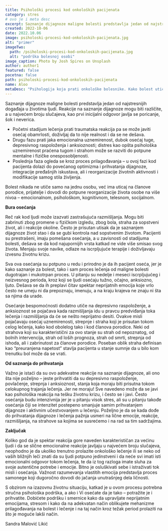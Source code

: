 ```yaml
---
title: Psihološki procesi kod onkoloških pacijenata
category: stres
# ovo je i meta desc
excerpt: Saznanje dijagnoze maligne bolesti predstavlja jedan od najstresnijih događaja u životima ljudi. Reakcije na saznanje dijagnoze mogu biti različite...
created: 2022-10-06
date: 2022.10.06
image: psiholoski-procesi-kod-onkoloskih-pacijenata.jpg
alt: "primer"
imageTwo:
  path: /psiholoski-procesi-kod-onkoloskih-pacijenata.jpg
  alt: "podrška bolesnoj osobi"
image_caption: Photo by Josh Spires on Unsplash
author: author1
featured: false
pocetna: false
path: psiholoski-procesi-kod-onkoloskih-pacijenata
name: Aloo
metaDesc: "Psihologija koja prati onkološke bolesnike. Kako bolest utiče na samog pacijenta i kako bolest utiče na porodicu. Faze u prihvatanju dijagnoze"
---
```


Saznanje dijagnoze maligne bolesti predstavlja jedan od najstresnijih događaja u životima ljudi. Reakcije na saznanje dijagnoze mogu biti različite, a u najvećem broju slučajeva,  kao prvi inicijalni odgovor javlja se poricanje, šok i neverica. 

- Početni stadijum lečenja prati traumatska reakcija pa se može javiti osećaj obamrlosti, doživljaj da to nije realnost i da se ne dešava.
- Drugu fazu prati jaka emocionalna uznemirenost, dubok osećaj tuge, depresivnog raspoloženja i anksioznosti; distres kao opšta psihološka uznemirenost praćena tugom i strahom može se razviti do potpune mentalne i fizičke onesposobljenosti.
- Poslednja faza ogleda se kroz proces prilagođavanja – u ovoj fazi kod pacijenta dolazi do povećanog optimizma i prihvatanja dijagnoze, integracije pređašnjih iskustava, ali i reorganizacije životnih aktivnosti i modifikacije samog stila življenja.


Bolest nikada ne utiče samo na jednu osobu, već ima uticaj na članove porodice, prijatelje i dovodi do potpune reorganizacije života osobe na više nivoa –  emocionalnom, psihološkom, kognitivnom, telesnom, socijalnom.  

**Bura osećanja**

Reč rak kod ljudi može izazvati zastrašujuća razmišljanja. Mogu biti zabrinuti zbog promene u fizičkom izgledu, zbog bola, straha za sopstveni život, ali i reakcije okoline. Često je prisutan utisak da je saznanjem dijagnoze život stao i da se gubi kontrola nad sopstvenim životom. Pacijenti su prestrašeni, imaju pomešana osećanja, a u zavisnosti od stadijuma bolesti, dešava se da kod najupornijih vrsta katkad ne vide više smisao svog života. Menjaju svoje navike, odlaze na iscrpljujuće terapije i doživljavaju izvesnu životnu krizu.

Sva ova osećanja su potpuno u redu i prirodno je da ih pacijent oseća, jer je kako saznanje za bolest, tako i sam proces lečenja od maligne bolesti dugotrajan i mukotrpan proces. U pitanju su nedelje i meseci iscrpljujućeg i neizvesnog perioda, kroz koji se ljudi osećaju tužno, očajno, anksiozno, ljuto. Dešava se da ih preplavi čitav spektar neprijatnih emocija koje vrlo često ne umeju ni da prepoznaju, imenuju, a na kraju krajeva ne znaju ni šta sa njima da urade.

Osećanje bespomoćnosti dodatno utiče na depresivno raspoloženje, a anksioznost se pojačava kada razmišljanja idu u pravcu predviđanja toka lečenja i razmišljanja da će se nešto neprijatno desiti. Ovakve misli pojačavaju osećaj uznemirenosti, strepnje i straha koji je prisutan tokom celog lečenja, kako kod obolelog tako i kod članova porodice. Neki od strahova koji su karakteristični za ovo stanje su strah od nepoznatog, od bolnih intervencija, strah od loših prognoza, strah od smrti, strepnja od ishoda, ali i zabrinutost za članove porodice. Poseban oblik straha definisan kao “preuranjena napetost” stavlja pacijenta u stanje sumnje da u bilo kom trenutku bol može da se vrati. 

**Od saznanja do prihvatanja**

Važno je istaći da su ovo adekvatne reakcije na saznanje dijagnoze, ali ono šta nije poželjno –  jeste prihvatiti da su depresivno raspoloženje, povlačenje, strepnja i anksioznost, stanja koja moraju biti prisutna tokom celokupnog trajanja lečenja. Jer ne moraju! Sve navedeno može da se javi kao psihološka reakcija na tešku životnu krizu, i često se i javi. Često osećanja budu intenzivnija jer je u pitanju visok stres, ali su u pitanju takođe osećanja čiji se intenzitet postepeno smanjuje samim prihvatanjem dijagnoze i aktivnim učestvovanjem u lečenju. Poželjno je da se kada dođe do prihvatanja dijagnoze i lečenja pažnja usmeri na lične emocije, reakcije, razmišljanja, na strahove sa kojima se susrećemo i na rad sa tim sadržajima.

**Zaključak**

Koliko god da je spektar reakcija gore naveden karakterističan za većinu ljudi i da se slične emocionalne reakcije javljaju u najvećem broju slučajeva, neophodno je da ukoliko trenutno prolazite onkološko lečenje ili se neko od vaših bližnjih leči znati da su ljudi potpuno jedinstveni i da neće svi imati isti emocionalni odgovor tokom lečenja, te da iz tog razloga imate sluha za svoje autentične potrebe i emocije. Bitno je osluškivati sebe i istraživati tok misli i osećanja. Važnost razumevanja vlastitih emocija predstavlja proces samonege koji dugoročno dovodi do jačanja unutrašnjeg dela ličnosti. 

S obzirom na izazovnu životnu situaciju, katkad je u ovom procesu potrebna stručna psihološka podrška, a ako i Vi osećate da je tako –  potražite je i prihvatite. Dobićete podršku i smernice kako da upravljate neprijatnim emocijama, stresom i kako da na adekvatan način oblikujete mehanizme prilagođavanja na bolest i lečenje i na taj način kroz težak period prolaziti na što je moguće lakši način.


Sandra Malović Likić
